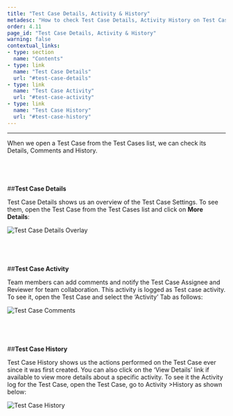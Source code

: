 ```yaml
---
title: "Test Case Details, Activity & History"
metadesc: "How to check Test Case Details, Activity History on Test Cases and Comments added by your Team Members"
order: 4.11
page_id: "Test Case Details, Activity & History"
warning: false
contextual_links:
- type: section
  name: "Contents"
- type: link
  name: "Test Case Details"
  url: "#test-case-details"
- type: link
  name: "Test Case Activity"
  url: "#test-case-activity"
- type: link
  name: "Test Case History"
  url: "#test-case-history"
---
```


---

When we open a Test Case from the Test Cases list, we can check its Details,  Comments and History.

&emsp;
---
##**Test Case Details**

Test Case Details shows us an overview of the Test Case Settings. To see them, open the Test Case from the Test Cases list and click on **More Details**:

![Test Case Details Overlay ](https://docs.testsigma.com/images/details-history/test-case-details-overlay.png)

&emsp;
---
##**Test Case Activity**

Team members can add comments and notify the Test Case Assignee and Reviewer for team collaboration. This activity is logged as Test case activity. To see it, open the Test Case and select the ‘Activity’ Tab as follows:

![Test Case Comments](https://docs.testsigma.com/images/details-history/test-case-comments.png)

&emsp;
---
##**Test Case History**

Test Case History shows us the actions performed on the Test Case ever since it was first created. You can also click on the ‘View Details’ link if available to view more details about a specific activity.  To see it the Activity log for the Test Case, open the  Test Case, go to Activity >History as shown below:

![Test Case History](https://docs.testsigma.com/images/details-history/test-case-activity-history.png)
